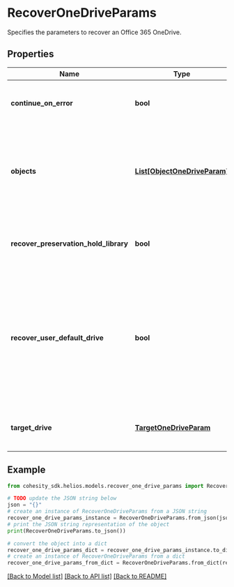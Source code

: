 # RecoverOneDriveParams

Specifies the parameters to recover an Office 365 OneDrive.

## Properties

Name | Type | Description | Notes
------------ | ------------- | ------------- | -------------
**continue_on_error** | **bool** | Specifies whether to continue recovering other OneDrive items if one of items failed to recover. Default value is false. | [optional] 
**objects** | [**List[ObjectOneDriveParam]**](ObjectOneDriveParam.md) | Specifies a list of OneDrive params associated with the objects to recover. These parameters allow overriding the request level &#39;recoverUserDefaultDrive&#39; parameter for each object specified here. | 
**recover_preservation_hold_library** | **bool** | Specifies whether to recover Preservation Hold Library associated with the OneDrives selected for restore. Default value is false. | [optional] 
**recover_user_default_drive** | **bool** | Specifies whether to recover default drives associated with the OneDrives selected for restore. Default value is true. This setting can be overridden for each object selected for recovery, by specifying &#39;recoverEntireDrive&#39; for the desired drive within &#39;oneDriveParams&#39;. Granular recovery is still allowed even if this value is set to true. | [optional] 
**target_drive** | [**TargetOneDriveParam**](TargetOneDriveParam.md) | Specifies the target OneDrive to recover to. If not specified, the objects will be recovered to original location. | [optional] 

## Example

```python
from cohesity_sdk.helios.models.recover_one_drive_params import RecoverOneDriveParams

# TODO update the JSON string below
json = "{}"
# create an instance of RecoverOneDriveParams from a JSON string
recover_one_drive_params_instance = RecoverOneDriveParams.from_json(json)
# print the JSON string representation of the object
print(RecoverOneDriveParams.to_json())

# convert the object into a dict
recover_one_drive_params_dict = recover_one_drive_params_instance.to_dict()
# create an instance of RecoverOneDriveParams from a dict
recover_one_drive_params_from_dict = RecoverOneDriveParams.from_dict(recover_one_drive_params_dict)
```
[[Back to Model list]](../README.md#documentation-for-models) [[Back to API list]](../README.md#documentation-for-api-endpoints) [[Back to README]](../README.md)


